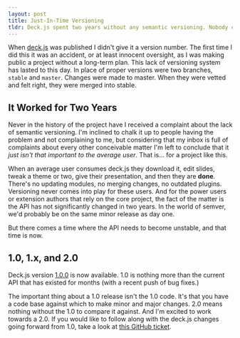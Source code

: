 ```yaml
---
layout: post
title: Just-In-Time Versioning
tldr: Deck.js spent two years without any semantic versioning. Nobody complained. Here's why.
---
```


When [deck.js](http://imakewebthings/deck.js/) was published I didn't give it a version number. The first time I did this it was an accident, or at least innocent oversight, as I was making public a project without a long-term plan. This lack of versioning system has lasted to this day. In place of proper versions were two branches, `stable` and `master`. Changes were made to master. When they were vetted and felt right, they were merged into stable.

## It Worked for Two Years

Never in the history of the project have I received a complaint about the lack of semantic versioning. I'm inclined to chalk it up to people having the problem and not complaining to me, but considering that my inbox is full of complaints about every other conceivable matter I'm left to conclude that it *just isn't that important to the average user*. That is... for a project like this.

When an average user consumes deck.js they download it, edit slides, tweak a theme or two, give their presentation, and then they are **done**. There's no updating modules, no merging changes, no outdated plugins. Versioning never comes into play for these users. And for the power users or extension authors that rely on the core project, the fact of the matter is the API has not significantly changed in two years. In the world of semver, we'd probably be on the same minor release as day one.

But there comes a time where the API needs to become unstable, and that time is now.

## 1.0, 1.x, and 2.0

Deck.js version [1.0.0](https://github.com/imakewebthings/deck.js/archive/1.0.0.zip) is now available. 1.0 is nothing more than the current API that has existed for months (with a recent push of bug fixes.)

The important thing about a 1.0 release isn't the 1.0 code. It's that you have a code base against which to make minor and major changes. 2.0 means nothing without the 1.0 to compare it against. And I'm excited to work towards a 2.0. If you would like to follow along with the deck.js changes going forward from 1.0, take a look at [this GitHub ticket](https://github.com/imakewebthings/deck.js/issues/140).

